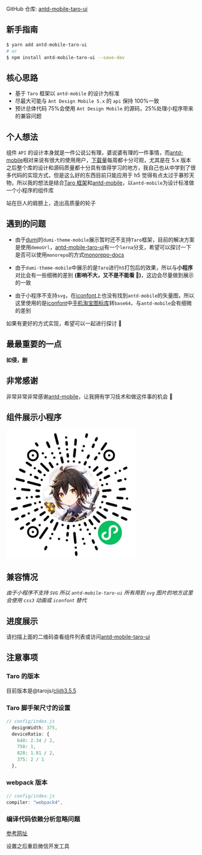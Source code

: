 GitHub 仓库: [antd-mobile-taro-ui](https://github.com/xz-77/antd-mobile-taro-ui)

## 新手指南

```bash
$ yarn add antd-mobile-taro-ui
# or
$ npm install antd-mobile-taro-ui --save-dev
```

## 核心思路

- 基于 `Taro` 框架以 `antd-mobile` 的设计为标准
- 尽最大可能与 `Ant Design Mobile 5.x` 的 `api` 保持 100%一致
- 预计总体代码 75%会使用 `Ant Design Mobile` 的源码，25%处理小程序带来的兼容问题

## 个人想法

组件 `API` 的设计本身就是一件公说公有理，婆说婆有理的一件事情，而[antd-mobile](https://mobile.ant.design/zh)相对来说有很大的使用用户，[下载量](https://www.npmjs.com/package/antd-mobile)每周都十分可观，尤其是在 5.x 版本之后整个库的设计和源码质量都十分具有值得学习的地方，我自己也从中学到了很多代码的实现方式，但是这么好的东西目前只能应用于 h5 觉得有点太过于暴殄天物，所以我的想法是结合[Taro 框架](https://taro-docs.jd.com/taro/docs/)和[antd-mobile](https://mobile.ant.design/zh)，以`antd-mobile`为设计标准做一个小程序的组件库

站在巨人的肩膀上，造出高质量的轮子

## 遇到的问题

- 由于[dumi](https://d.umijs.org/zh-CN)的`dumi-theme-mobile`展示暂时还不支持`Taro`框架，目前的解决方案是使用`demoUrl`，[antd-mobile-taro-ui](https://github.com/xz-77/antd-mobile-taro-ui)有一个`lerna`分支，希望可以探讨一下是否可以使用`monorepo`的方式[monorepo-docs](https://github.com/xz-77/antd-mobile-taro-ui/tree/monorepo-docs)

- 由于`dumi-theme-mobile`中展示的是`Taro`进行`h5`打包后的效果，所以与**小程序**对比会有一些细微的差别 **(影响不大，又不是不能看 🐶)**，这边会尽量做到展示的一致

- 由于小程序不支持`svg`，在[iconfont](https://www.iconfont.cn/)上也没有找到`antd-mobile`的矢量图，所以这里使用的是[iconfont](https://www.iconfont.cn/)中[手机淘宝图标库](https://www.iconfont.cn/collections/index?spm=a313x.7781069.1998910419.5&type=1&page=4)转`base64`，与`antd-mobile`会有细微的差别

如果有更好的方式实现，希望可以一起进行探讨 🙏

## 最最重要的一点

**如侵，删**

## 非常感谢

非常非常非常感谢[antd-mobile](https://mobile.ant.design/zh)，让我拥有学习技术和做这件事的机会 🙇

## 组件展示小程序

![](/assets/miniprogram.jpg)

## 兼容情况

_由于小程序不支持 `SVG` 所以 `antd-mobile-taro-ui` 所有用到 `svg` 图片的地方这里会使用 `css3` 动画或 `iconfont` 替代_

## 进度展示

请扫描上面的二维码查看组件列表或访问[antd-mobile-taro-ui](https://xz-77.github.io/components)

## 注意事项

### Taro 的版本

目前版本是@tarojs/cli@3.5.5

### Taro 脚手架尺寸的设置

```javascript
// config/index.js
  designWidth: 375,
  deviceRatio: {
    640: 2.34 / 2,
    750: 1,
    828: 1.81 / 2,
    375: 2 / 1
  },
```

### webpack 版本

```javascript
// config/index.js
compiler: "webpack4",
```

### 编译代码依赖分析忽略问题

[参考网址](https://developers.weixin.qq.com/community/develop/article/doc/00020631afc6c8c6f62e7b91855c13?idescene=6)

设置之后重启微信开发工具
